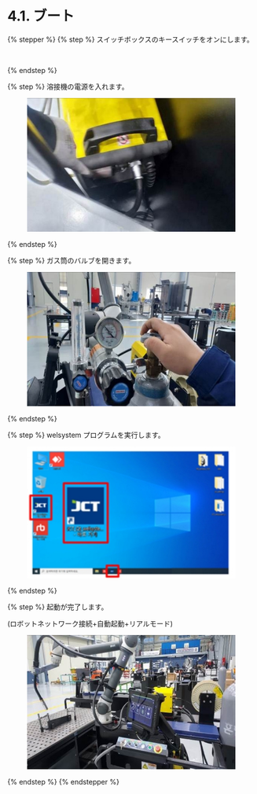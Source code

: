 # 4.1. ブート

{% stepper %}
{% step %}
スイッチボックスのキースイッチをオンにします。

<figure><img src="./img/
1.jpg" alt=""><figcaption></figcaption></figure>
{% endstep %}

{% step %}
溶接機の電源を入れます。

<figure><img src="./img/on_2.jpg" alt=""><figcaption></figcaption></figure>
{% endstep %}

{% step %}
ガス筒のバルブを開きます。

<figure><img src="./img/on_3.jpg" alt=""><figcaption></figcaption></figure>
{% endstep %}

{% step %}
welsystem プログラムを実行します。

<figure><img src="./img/on_4.jpg" alt=""><figcaption></figcaption></figure>
{% endstep %}

{% step %}
起動が完了します。

(ロボットネットワーク接続+自動起動+リアルモード)

<figure><img src="./img/on_5.jpg" alt=""><figcaption></figcaption></figure>
{% endstep %}
{% endstepper %}
